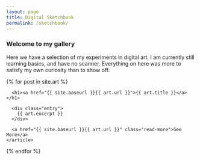 ```yaml
---
layout: page
title: Digital Sketchbook
permalink: /sketchbook/
---
```


### Welcome to my gallery
 Here we have a selection of my experiments in digital art. I am currently
 still learning basics, and have no scanner. Everything on here was more to
 satisfy my own curiosity than to show off.

<div class="posts">
  {% for post in site.art %}
    <article class="post">

      <h1><a href="{{ site.baseurl }}{{ art.url }}">{{ art.title }}</a></h1>

      <div class="entry">
        {{ art.excerpt }}
      </div>

      <a href="{{ site.baseurl }}{{ art.url }}" class="read-more">See More</a>
    </article>
  {% endfor %}
</div>
